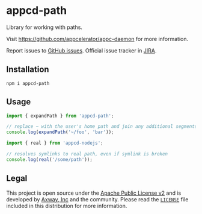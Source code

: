 # appcd-path

Library for working with paths.

Visit https://github.com/appcelerator/appc-daemon for more information.

Report issues to [GitHub issues][2]. Official issue tracker in [JIRA][3].

## Installation

	npm i appcd-path

## Usage

```js
import { expandPath } from 'appcd-path';

// replace ~ with the user's home path and join any additional segments
console.log(expandPath('~/foo', 'bar'));
```

```js
import { real } from 'appcd-nodejs';

// resolves symlinks to real path, even if symlink is broken
console.log(real('/some/path'));
```

## Legal

This project is open source under the [Apache Public License v2][1] and is developed by
[Axway, Inc](http://www.axway.com/) and the community. Please read the [`LICENSE`][1] file included
in this distribution for more information.

[1]: https://github.com/appcelerator/appc-daemon/blob/master/packages/appcd-path/LICENSE
[2]: https://github.com/appcelerator/appc-daemon/issues
[3]: https://jira.appcelerator.org/projects/DAEMON/issues
